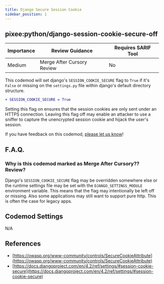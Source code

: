 ```yaml
---
title: Django Secure Session Cookie
sidebar_position: 1
---
```


## pixee:python/django-session-cookie-secure-off

| Importance | Review Guidance            | Requires SARIF Tool |
|------------|----------------------------|---------------------|
 | Medium       | Merge After Cursory Review | No                  |

This codemod will set django's `SESSION_COOKIE_SECURE` flag to `True` if it's `False` or missing on the `settings.py` file within django's default directory structure.

```diff
+ SESSION_COOKIE_SECURE = True
```

Setting this flag on ensures that the session cookies are only sent under an HTTPS connection. Leaving this flag off may enable an attacker to use a sniffer to capture the unencrypted session cookie and hijack the user's session.

If you have feedback on this codemod, [please let us know](mailto:feedback@pixee.ai)!

## F.A.Q. 

### Why is this codemod marked as Merge After Cursory?? Review?

Django's `SESSION_COOKIE_SECURE` flag may be overridden somewhere else or the runtime settings file may be set with the `DJANGO_SETTINGS_MODULE` environment variable. This means that the flag may intentionally be left off or missing. Also some applications may still want to support pure http. This is often the case for legacy apps. 

## Codemod Settings

N/A

## References
* [https://owasp.org/www-community/controls/SecureCookieAttribute](https://owasp.org/www-community/controls/SecureCookieAttribute)
* [https://docs.djangoproject.com/en/4.2/ref/settings/#session-cookie-secure](https://docs.djangoproject.com/en/4.2/ref/settings/#session-cookie-secure)
